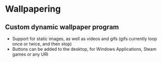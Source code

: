 # Wallpapering

## Custom dynamic wallpaper program
- Support for static images, as well as videos and gifs (gifs currently loop once or twice, and then stop)
- Buttons can be added to the desktop, for Windows Applications, Steam games or any URI

